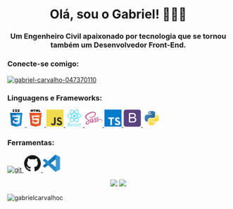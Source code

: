 <h1 align="center">Olá, sou o Gabriel! 👷👨‍💻</h1>
<h3 align="center">Um Engenheiro Civil apaixonado por tecnologia que se tornou também um Desenvolvedor Front-End.</h3>

<h3 align="left">Conecte-se comigo:</h3>
<p align="left">
  <a href="https://www.linkedin.com/in/gabriel-carvalho-047370110/" target="_blank">
    <img align="center" src="https://cdn.jsdelivr.net/npm/simple-icons@3.0.1/icons/linkedin.svg" alt="gabriel-carvalho-047370110" height="30" width="40"/>
  </a>
</p>
  
<h3 align="left">Linguagens e Frameworks:</h3>
<p align="left">
  <a href="https://developer.mozilla.org/pt-BR/docs/Web/CSS" target="_blank">
    <img src="https://raw.githubusercontent.com/devicons/devicon/master/icons/css3/css3-original-wordmark.svg" alt="css3" width="40" height="40"/>
  </a>
  <a href="https://developer.mozilla.org/pt-BR/docs/Web/HTML" target="_blank">
    <img src="https://raw.githubusercontent.com/devicons/devicon/master/icons/html5/html5-original-wordmark.svg" alt="html5" width="40" height="40"/>
  </a> 
  <a href="https://developer.mozilla.org/pt-BR/docs/Web/JavaScript" target="_blank">
    <img src="https://raw.githubusercontent.com/devicons/devicon/master/icons/javascript/javascript-original.svg" alt="javascript" width="40" height="40"/>
  </a>
  <a href="https://pt-br.reactjs.org/" target="_blank"> 
    <img src="https://raw.githubusercontent.com/devicons/devicon/master/icons/react/react-original-wordmark.svg" alt="react" width="40" height="40"/>
  </a>
  <a href="https://sass-lang.com" target="_blank">
    <img src="https://raw.githubusercontent.com/devicons/devicon/master/icons/sass/sass-original.svg" alt="sass" width="40" height="40"/> 
  </a> 
  <a href="https://www.typescriptlang.org/" target="_blank"> 
    <img src="https://raw.githubusercontent.com/devicons/devicon/master/icons/typescript/typescript-original.svg" alt="typescript" width="40" height="40"/>
  </a> 
  <a href="https://getbootstrap.com/" target="_blank"> 
  <img src="https://raw.githubusercontent.com/devicons/devicon/9f4f5cdb393299a81125eb5127929ea7bfe42889/icons/bootstrap/bootstrap-plain.svg" alt="bootstrap" width="40" height="40"/>
  </a>
  <a href="https://www.python.org/" target="_blank"> 
  <img src="https://raw.githubusercontent.com/devicons/devicon/9f4f5cdb393299a81125eb5127929ea7bfe42889/icons/python/python-original.svg" alt="python" width="40" height="40"/>
  </a>
</p>

<h3 align="left">Ferramentas:</h3>
<p align="left">
    <a href="https://git-scm.com/" target="_blank"> 
    <img src="https://www.vectorlogo.zone/logos/git-scm/git-scm-icon.svg" alt="git" width="40" height="40"/> 
  </a> 
  <a href="https://github.com/" target="_blank"> 
    <img src="https://raw.githubusercontent.com/devicons/devicon/9f4f5cdb393299a81125eb5127929ea7bfe42889/icons/github/github-original.svg" alt="github" width="40" height="40"/> 
  </a>
  <a href="https://code.visualstudio.com/" target="_blank"> 
    <img src="https://raw.githubusercontent.com/devicons/devicon/9f4f5cdb393299a81125eb5127929ea7bfe42889/icons/vscode/vscode-original.svg" alt="vscode" width="40" height="40"/> 
  </a>
</p>

<p align="center">
  <img src="https://github-readme-stats.vercel.app/api?username=gabrielcarvalhoc&show_icons=true" height="200"/>
  <img src="https://github-readme-stats.vercel.app/api/top-langs/?username=gabrielcarvalhoc" height="200"/>
</p>


<p align="left"> <img src="https://komarev.com/ghpvc/?username=gabrielcarvalhoc" alt="gabrielcarvalhoc" /> </p>
